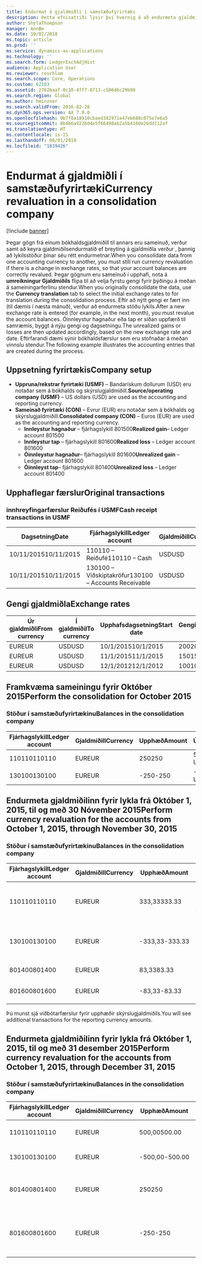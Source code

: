 ```yaml
---
title: Endurmat á gjaldmiðli í samstæðufyrirtæki
description: Þetta efnisatriði lýsir því hvernig á að endurmeta gjaldmiðil í samstæðufyrirtæki.
author: ShylaThompson
manager: AnnBe
ms.date: 10/02/2018
ms.topic: article
ms.prod: ''
ms.service: dynamics-ax-applications
ms.technology: ''
ms.search.form: LedgerExchAdjHist
audience: Application User
ms.reviewer: roschlom
ms.search.scope: Core, Operations
ms.custom: 62183
ms.assetid: 2762baaf-0c10-4ff7-8713-c506d6c29b98
ms.search.region: Global
ms.author: hminzner
ms.search.validFrom: 2016-02-28
ms.dyn365.ops.version: AX 7.0.0
ms.openlocfilehash: 9b7f0a18910cbaed382971e47eb688c075e7e6a5
ms.sourcegitcommit: 8b4b6a9226d4e5f66498ab2a5b4160e26dd112af
ms.translationtype: HT
ms.contentlocale: is-IS
ms.lasthandoff: 08/01/2019
ms.locfileid: "1839426"
---
```

# <a name="currency-revaluation-in-a-consolidation-company"></a><span data-ttu-id="28b8d-103">Endurmat á gjaldmiðli í samstæðufyrirtæki</span><span class="sxs-lookup"><span data-stu-id="28b8d-103">Currency revaluation in a consolidation company</span></span>

[!include [banner](../includes/banner.md)]

<span data-ttu-id="28b8d-104">Þegar gögn frá einum bókhaldsgjaldmiðill til annars eru sameinuð, verður samt að keyra gjaldmiðilsendurmatið ef breyting á gjaldmiðla verður , þannig að lykilsstöður þínar séu rétt endurmetnar.</span><span class="sxs-lookup"><span data-stu-id="28b8d-104">When you consolidate data from one accounting currency to another, you must still run currency revaluation if there is a change in exchange rates, so that your account balances  are correctly revalued.</span></span> <span data-ttu-id="28b8d-105">Þegar gögnum eru sameinuð í upphafi, nota á **umreikningur Gjaldmiðils** flipa til að velja fyrstu gengi fyrir þýðingu á meðan á sameiningarferlinu stendur.</span><span class="sxs-lookup"><span data-stu-id="28b8d-105">When you originally consolidate the data, use the **Currency translation** tab to select the initial exchange rates to for translation during the consolidation process.</span></span> <span data-ttu-id="28b8d-106">Eftir að nýtt gengi er fært inn (til dæmis í næsta mánuð), verður að endurmeta stöðu lykils.</span><span class="sxs-lookup"><span data-stu-id="28b8d-106">After a new exchange rate is entered (for example, in the next month), you must revalue the account balances.</span></span> <span data-ttu-id="28b8d-107">Óinnleystur hagnaður eða tap er síðan uppfærð til samræmis, byggt á nýju gengi og dagsetningu.</span><span class="sxs-lookup"><span data-stu-id="28b8d-107">The unrealized gains or losses are then updated accordingly, based on the new exchange rate and date.</span></span> <span data-ttu-id="28b8d-108">Eftirfarandi dæmi sýnir bókhaldsfærslur sem eru stofnaðar á meðan vinnslu stendur.</span><span class="sxs-lookup"><span data-stu-id="28b8d-108">The following example illustrates the accounting entries that are created during the process.</span></span>

## <a name="company-setup"></a><span data-ttu-id="28b8d-109">Uppsetning fyrirtækis</span><span class="sxs-lookup"><span data-stu-id="28b8d-109">Company setup</span></span>
-   <span data-ttu-id="28b8d-110">**Uppruna/rekstrar fyrirtæki (USMF)** – Bandarískum dollurum (USD) eru notaðar sem á bókhalds og skýrslugjaldmiðill.</span><span class="sxs-lookup"><span data-stu-id="28b8d-110">**Source/operating company (USMF)** – US dollars (USD) are used as the accounting and reporting currency.</span></span>
-   <span data-ttu-id="28b8d-111">**Sameinað fyrirtæki (CON)** – Evrur (EUR) eru notaðar sem á bókhalds og skýrslugjaldmiðill.</span><span class="sxs-lookup"><span data-stu-id="28b8d-111">**Consolidated company (CON)** – Euros (EUR) are used as the accounting and reporting currency.</span></span>
    -   <span data-ttu-id="28b8d-112">**Innleystur hagnaður** – fjárhagslykill 801500</span><span class="sxs-lookup"><span data-stu-id="28b8d-112">**Realized gain**– Ledger account 801500</span></span>
    -   <span data-ttu-id="28b8d-113">**Innleystur tap** – fjárhagslykill 801600</span><span class="sxs-lookup"><span data-stu-id="28b8d-113">**Realized loss** – Ledger account 801600</span></span>
    -   <span data-ttu-id="28b8d-114">**Óinnleystur hagnaður**– fjárhagslykill 801600</span><span class="sxs-lookup"><span data-stu-id="28b8d-114">**Unrealized gain** – Ledger account 801600</span></span>
    -   <span data-ttu-id="28b8d-115">**Óinnleyst tap**– fjárhagslykill 801400</span><span class="sxs-lookup"><span data-stu-id="28b8d-115">**Unrealized loss** – Ledger account 801400</span></span>

## <a name="original-transactions"></a><span data-ttu-id="28b8d-116">Upphaflegar færslur</span><span class="sxs-lookup"><span data-stu-id="28b8d-116">Original transactions</span></span>
### <a name="cash-receipt-transactions-in-usmf"></a><span data-ttu-id="28b8d-117">innhreyfingarfærslur Reiðufés í USMF</span><span class="sxs-lookup"><span data-stu-id="28b8d-117">Cash receipt transactions in USMF</span></span>

| <span data-ttu-id="28b8d-118">Dagsetning</span><span class="sxs-lookup"><span data-stu-id="28b8d-118">Date</span></span>       | <span data-ttu-id="28b8d-119">Fjárhagslykill</span><span class="sxs-lookup"><span data-stu-id="28b8d-119">Ledger account</span></span>               | <span data-ttu-id="28b8d-120">Gjaldmiðill</span><span class="sxs-lookup"><span data-stu-id="28b8d-120">Currency</span></span> | <span data-ttu-id="28b8d-121">Upphæð</span><span class="sxs-lookup"><span data-stu-id="28b8d-121">Amount</span></span> |
|------------|------------------------------|----------|--------|
| <span data-ttu-id="28b8d-122">10/11/2015</span><span class="sxs-lookup"><span data-stu-id="28b8d-122">10/11/2015</span></span> | <span data-ttu-id="28b8d-123">110110 – Reiðufé</span><span class="sxs-lookup"><span data-stu-id="28b8d-123">110110 – Cash</span></span>                | <span data-ttu-id="28b8d-124">USD</span><span class="sxs-lookup"><span data-stu-id="28b8d-124">USD</span></span>      | <span data-ttu-id="28b8d-125">500</span><span class="sxs-lookup"><span data-stu-id="28b8d-125">500</span></span>    |
| <span data-ttu-id="28b8d-126">10/11/2015</span><span class="sxs-lookup"><span data-stu-id="28b8d-126">10/11/2015</span></span> | <span data-ttu-id="28b8d-127">130100 – Viðskiptakröfur</span><span class="sxs-lookup"><span data-stu-id="28b8d-127">130100 – Accounts Receivable</span></span> | <span data-ttu-id="28b8d-128">USD</span><span class="sxs-lookup"><span data-stu-id="28b8d-128">USD</span></span>      | <span data-ttu-id="28b8d-129">-500</span><span class="sxs-lookup"><span data-stu-id="28b8d-129">-500</span></span>   |

## <a name="exchange-rates"></a><span data-ttu-id="28b8d-130">Gengi gjaldmiðla</span><span class="sxs-lookup"><span data-stu-id="28b8d-130">Exchange rates</span></span>

| <span data-ttu-id="28b8d-131">Úr gjaldmiðli</span><span class="sxs-lookup"><span data-stu-id="28b8d-131">From currency</span></span> | <span data-ttu-id="28b8d-132">Í gjaldmiðil</span><span class="sxs-lookup"><span data-stu-id="28b8d-132">To currency</span></span> | <span data-ttu-id="28b8d-133">Upphafsdagsetning</span><span class="sxs-lookup"><span data-stu-id="28b8d-133">Start date</span></span> | <span data-ttu-id="28b8d-134">Gengi</span><span class="sxs-lookup"><span data-stu-id="28b8d-134">Exchange rate</span></span> |
|---------------|-------------|------------|---------------|
| <span data-ttu-id="28b8d-135">EUR</span><span class="sxs-lookup"><span data-stu-id="28b8d-135">EUR</span></span>           | <span data-ttu-id="28b8d-136">USD</span><span class="sxs-lookup"><span data-stu-id="28b8d-136">USD</span></span>         | <span data-ttu-id="28b8d-137">10/1/2015</span><span class="sxs-lookup"><span data-stu-id="28b8d-137">10/1/2015</span></span>  | <span data-ttu-id="28b8d-138">200</span><span class="sxs-lookup"><span data-stu-id="28b8d-138">200</span></span>           |
| <span data-ttu-id="28b8d-139">EUR</span><span class="sxs-lookup"><span data-stu-id="28b8d-139">EUR</span></span>           | <span data-ttu-id="28b8d-140">USD</span><span class="sxs-lookup"><span data-stu-id="28b8d-140">USD</span></span>         | <span data-ttu-id="28b8d-141">11/1/2015</span><span class="sxs-lookup"><span data-stu-id="28b8d-141">11/1/2015</span></span>  | <span data-ttu-id="28b8d-142">150</span><span class="sxs-lookup"><span data-stu-id="28b8d-142">150</span></span>           |
| <span data-ttu-id="28b8d-143">EUR</span><span class="sxs-lookup"><span data-stu-id="28b8d-143">EUR</span></span>           | <span data-ttu-id="28b8d-144">USD</span><span class="sxs-lookup"><span data-stu-id="28b8d-144">USD</span></span>         | <span data-ttu-id="28b8d-145">12/1/2012</span><span class="sxs-lookup"><span data-stu-id="28b8d-145">12/1/2012</span></span>  | <span data-ttu-id="28b8d-146">100</span><span class="sxs-lookup"><span data-stu-id="28b8d-146">100</span></span>           |

## <a name="perform-the-consolidation-for-october-2015"></a><span data-ttu-id="28b8d-147">Framkvæma sameiningu fyrir Október 2015</span><span class="sxs-lookup"><span data-stu-id="28b8d-147">Perform the consolidation for October 2015</span></span>
### <a name="balances-in-the-consolidation-company"></a><span data-ttu-id="28b8d-148">Stöður í samstæðufyrirtækinu</span><span class="sxs-lookup"><span data-stu-id="28b8d-148">Balances in the consolidation company</span></span>

| <span data-ttu-id="28b8d-149">Fjárhagslykill</span><span class="sxs-lookup"><span data-stu-id="28b8d-149">Ledger account</span></span> | <span data-ttu-id="28b8d-150">Gjaldmiðill</span><span class="sxs-lookup"><span data-stu-id="28b8d-150">Currency</span></span> | <span data-ttu-id="28b8d-151">Upphæð</span><span class="sxs-lookup"><span data-stu-id="28b8d-151">Amount</span></span> | <span data-ttu-id="28b8d-152">Útreikningur</span><span class="sxs-lookup"><span data-stu-id="28b8d-152">Calculation</span></span>    |
|----------------|----------|--------|----------------|
| <span data-ttu-id="28b8d-153">110110</span><span class="sxs-lookup"><span data-stu-id="28b8d-153">110110</span></span>         | <span data-ttu-id="28b8d-154">EUR</span><span class="sxs-lookup"><span data-stu-id="28b8d-154">EUR</span></span>      | <span data-ttu-id="28b8d-155">250</span><span class="sxs-lookup"><span data-stu-id="28b8d-155">250</span></span>    | <span data-ttu-id="28b8d-156">500 USD × 50%</span><span class="sxs-lookup"><span data-stu-id="28b8d-156">500 USD × 50%</span></span>  |
| <span data-ttu-id="28b8d-157">130100</span><span class="sxs-lookup"><span data-stu-id="28b8d-157">130100</span></span>         | <span data-ttu-id="28b8d-158">EUR</span><span class="sxs-lookup"><span data-stu-id="28b8d-158">EUR</span></span>      | <span data-ttu-id="28b8d-159">-250</span><span class="sxs-lookup"><span data-stu-id="28b8d-159">-250</span></span>   | <span data-ttu-id="28b8d-160">-500 USD × 50%</span><span class="sxs-lookup"><span data-stu-id="28b8d-160">-500 USD × 50%</span></span> |

## <a name="perform-currency-revaluation-for-the-accounts-from-october-1-2015-through-november-30-2015"></a><span data-ttu-id="28b8d-161">Endurmeta gjaldmiðilinn fyrir lykla frá Október 1, 2015, til og með 30 Nóvember 2015</span><span class="sxs-lookup"><span data-stu-id="28b8d-161">Perform currency revaluation for the accounts from October 1, 2015, through November 30, 2015</span></span>
### <a name="balances-in-the-consolidation-company"></a><span data-ttu-id="28b8d-162">Stöður í samstæðufyrirtækinu</span><span class="sxs-lookup"><span data-stu-id="28b8d-162">Balances in the consolidation company</span></span>

| <span data-ttu-id="28b8d-163">Fjárhagslykill</span><span class="sxs-lookup"><span data-stu-id="28b8d-163">Ledger account</span></span> | <span data-ttu-id="28b8d-164">Gjaldmiðill</span><span class="sxs-lookup"><span data-stu-id="28b8d-164">Currency</span></span> | <span data-ttu-id="28b8d-165">Upphæð</span><span class="sxs-lookup"><span data-stu-id="28b8d-165">Amount</span></span>  | <span data-ttu-id="28b8d-166">Útreikningur</span><span class="sxs-lookup"><span data-stu-id="28b8d-166">Calculation</span></span>                        |
|----------------|----------|---------|------------------------------------|
| <span data-ttu-id="28b8d-167">110110</span><span class="sxs-lookup"><span data-stu-id="28b8d-167">110110</span></span>         | <span data-ttu-id="28b8d-168">EUR</span><span class="sxs-lookup"><span data-stu-id="28b8d-168">EUR</span></span>      | <span data-ttu-id="28b8d-169">333,33</span><span class="sxs-lookup"><span data-stu-id="28b8d-169">333.33</span></span>  | <span data-ttu-id="28b8d-170">Upprunaleg upphæð uppá 500 × 66,6667%</span><span class="sxs-lookup"><span data-stu-id="28b8d-170">Original amount of 500 × 66.6667%</span></span>  |
| <span data-ttu-id="28b8d-171">130100</span><span class="sxs-lookup"><span data-stu-id="28b8d-171">130100</span></span>         | <span data-ttu-id="28b8d-172">EUR</span><span class="sxs-lookup"><span data-stu-id="28b8d-172">EUR</span></span>      | <span data-ttu-id="28b8d-173">-333,33</span><span class="sxs-lookup"><span data-stu-id="28b8d-173">-333.33</span></span> | <span data-ttu-id="28b8d-174">Upprunaleg upphæð uppá -500 × 66,6667%</span><span class="sxs-lookup"><span data-stu-id="28b8d-174">Original amount of -500 × 66.6667%</span></span> |
| <span data-ttu-id="28b8d-175">801400</span><span class="sxs-lookup"><span data-stu-id="28b8d-175">801400</span></span>         | <span data-ttu-id="28b8d-176">EUR</span><span class="sxs-lookup"><span data-stu-id="28b8d-176">EUR</span></span>      | <span data-ttu-id="28b8d-177">83,33</span><span class="sxs-lookup"><span data-stu-id="28b8d-177">83.33</span></span>   | <span data-ttu-id="28b8d-178">333,33 – 250</span><span class="sxs-lookup"><span data-stu-id="28b8d-178">333.33 – 250</span></span>                       |
| <span data-ttu-id="28b8d-179">801600</span><span class="sxs-lookup"><span data-stu-id="28b8d-179">801600</span></span>         | <span data-ttu-id="28b8d-180">EUR</span><span class="sxs-lookup"><span data-stu-id="28b8d-180">EUR</span></span>      | <span data-ttu-id="28b8d-181">-83,33</span><span class="sxs-lookup"><span data-stu-id="28b8d-181">-83.33</span></span>  | <span data-ttu-id="28b8d-182">-333,33 – (-250)</span><span class="sxs-lookup"><span data-stu-id="28b8d-182">-333.33 – (-250)</span></span>                   |

<span data-ttu-id="28b8d-183">Þú munst sjá viðbótarfærslur fyrir upphæðir skýrslugjaldmiðils.</span><span class="sxs-lookup"><span data-stu-id="28b8d-183">You will see additional transactions for the reporting currency amounts.</span></span>

## <a name="perform-currency-revaluation-for-the-accounts-from-october-1-2015-through-december-31-2015"></a><span data-ttu-id="28b8d-184">Endurmeta gjaldmiðilinn fyrir lykla frá Október 1, 2015, til og með 31 desember 2015</span><span class="sxs-lookup"><span data-stu-id="28b8d-184">Perform currency revaluation for the accounts from October 1, 2015, through December 31, 2015</span></span>
### <a name="balances-in-the-consolidation-company"></a><span data-ttu-id="28b8d-185">Stöður í samstæðufyrirtækinu</span><span class="sxs-lookup"><span data-stu-id="28b8d-185">Balances in the consolidation company</span></span>

| <span data-ttu-id="28b8d-186">Fjárhagslykill</span><span class="sxs-lookup"><span data-stu-id="28b8d-186">Ledger account</span></span> | <span data-ttu-id="28b8d-187">Gjaldmiðill</span><span class="sxs-lookup"><span data-stu-id="28b8d-187">Currency</span></span> | <span data-ttu-id="28b8d-188">Upphæð</span><span class="sxs-lookup"><span data-stu-id="28b8d-188">Amount</span></span>  | <span data-ttu-id="28b8d-189">Útreikningur</span><span class="sxs-lookup"><span data-stu-id="28b8d-189">Calculation</span></span>                                          |
|----------------|----------|---------|------------------------------------------------------|
| <span data-ttu-id="28b8d-190">110110</span><span class="sxs-lookup"><span data-stu-id="28b8d-190">110110</span></span>         | <span data-ttu-id="28b8d-191">EUR</span><span class="sxs-lookup"><span data-stu-id="28b8d-191">EUR</span></span>      | <span data-ttu-id="28b8d-192">500,00</span><span class="sxs-lookup"><span data-stu-id="28b8d-192">500.00</span></span>  | <span data-ttu-id="28b8d-193">Upprunaleg upphæð uppá 500 × 1</span><span class="sxs-lookup"><span data-stu-id="28b8d-193">Original amount of 500 × 1</span></span>                           |
| <span data-ttu-id="28b8d-194">130100</span><span class="sxs-lookup"><span data-stu-id="28b8d-194">130100</span></span>         | <span data-ttu-id="28b8d-195">EUR</span><span class="sxs-lookup"><span data-stu-id="28b8d-195">EUR</span></span>      | <span data-ttu-id="28b8d-196">-500,00</span><span class="sxs-lookup"><span data-stu-id="28b8d-196">-500.00</span></span> | <span data-ttu-id="28b8d-197">Upprunaleg upphæð uppá -500 × 1</span><span class="sxs-lookup"><span data-stu-id="28b8d-197">Original amount of -500 × 1</span></span>                          |
| <span data-ttu-id="28b8d-198">801400</span><span class="sxs-lookup"><span data-stu-id="28b8d-198">801400</span></span>         | <span data-ttu-id="28b8d-199">EUR</span><span class="sxs-lookup"><span data-stu-id="28b8d-199">EUR</span></span>      | <span data-ttu-id="28b8d-200">250</span><span class="sxs-lookup"><span data-stu-id="28b8d-200">250</span></span>     | <span data-ttu-id="28b8d-201">500 – 333.33 = 166.67 166.67 + 83.33 = 250</span><span class="sxs-lookup"><span data-stu-id="28b8d-201">500 – 333.33 = 166.67 166.67 + 83.33 = 250</span></span>           |
| <span data-ttu-id="28b8d-202">801600</span><span class="sxs-lookup"><span data-stu-id="28b8d-202">801600</span></span>         | <span data-ttu-id="28b8d-203">EUR</span><span class="sxs-lookup"><span data-stu-id="28b8d-203">EUR</span></span>      | <span data-ttu-id="28b8d-204">-250</span><span class="sxs-lookup"><span data-stu-id="28b8d-204">-250</span></span>    | <span data-ttu-id="28b8d-205">-500 – (-333.33) = -166.67 -166.67 + (-83.33) = -250</span><span class="sxs-lookup"><span data-stu-id="28b8d-205">-500 – (-333.33) = -166.67 -166.67 + (-83.33) = -250</span></span> |





